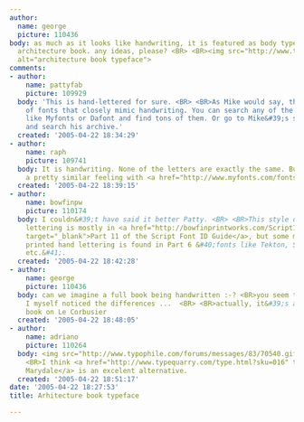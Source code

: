 ```yaml
---
author:
  name: george
  picture: 110436
body: as much as it looks like handwriting, it is featured as body typeface in an
  architecture book. any ideas, please? <BR> <BR><img src="http://www.typophile.com/forums/messages/83/70537.jpg"
  alt="architecture book typeface">
comments:
- author:
    name: pattyfab
    picture: 109929
  body: 'This is hand-lettered for sure. <BR> <BR>As Mike would say, there are  ton
    of fonts that closely mimic handwriting. You can search any of the font sites
    like Myfonts or Dafont and find tons of them. Or go to Mike&#39;s site: www.bowfinprintworks.com
    and search his archive.'
  created: '2005-04-22 18:34:29'
- author:
    name: raph
    picture: 109741
  body: It is handwriting. None of the letters are exactly the same. But you can get
    a pretty similar feeling with <a href="http://www.myfonts.com/fonts/bitstream/sketchley-bt/">Sketchley</a>.
  created: '2005-04-22 18:39:15'
- author:
    name: bowfinpw
    picture: 110174
  body: I couldn&#39;t have said it better Patty. <BR> <BR>This style of hand-printed
    lettering is mostly in <a href="http://bowfinprintworks.com/Script11Pg1.html"
    target="_blank">Part 11 of the Script Font ID Guide</a>, but some more formal-looking
    printed hand lettering is found in Part 6 &#40;fonts like Tekton, Stylus, Blueprint,
    etc.&#41;.
  created: '2005-04-22 18:42:28'
- author:
    name: george
    picture: 110436
  body: can we imagine a full book being handwritten :-? <BR>you seem to be right,
    I myself noticed the differences ...  <BR> <BR>actually, it&#39;s a 400 page 1965
    book on Le Corbusier
  created: '2005-04-22 18:48:05'
- author:
    name: adriano
    picture: 110264
  body: <img src="http://www.typophile.com/forums/messages/83/70540.gif" alt=""> <BR>
    <BR>I think <a href="http://www.typequarry.com/type.html?sku=016" target="_blank">
    Marydale</a> is an excelent alternative.
  created: '2005-04-22 18:51:17'
date: '2005-04-22 18:27:53'
title: Arhitecture book typeface

---
```

